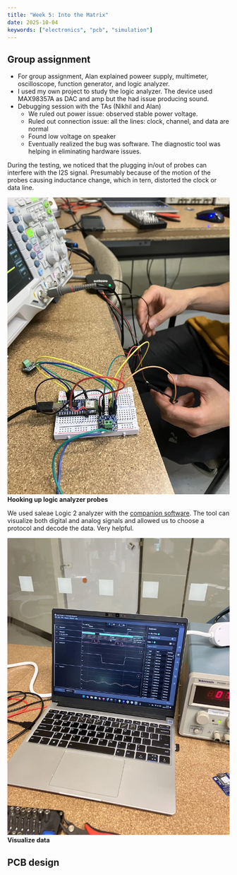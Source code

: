 ```yaml
---
title: "Week 5: Into the Matrix"
date: 2025-10-04
keywords: ["electronics", "pcb", "simulation"]
---
```


## Group assignment

- For group assignment, Alan explained poweer supply, multimeter, oscilloscope, function generator, and logic analyzer.
- I used my own project to study the logic analyzer. The device used MAX98357A as DAC and amp but the had issue producing sound.
- Debugging session with the TAs (Nikhil and Alan)
  - We ruled out power issue: observed stable power voltage.
  - Ruled out connection issue: all the lines: clock, channel, and data are normal
  - Found low voltage on speaker
  - Eventually realized the bug was software. The diagnostic tool was helping in eliminating hardware issues.

During the testing, we noticed that the plugging in/out of probes can interfere with the I2S signal. Presumably because of the motion of the probes causing inductance change, which in tern, distorted the clock or data line.

![Hooking up logic analyzer probes](./media/debug.webp)
**Hooking up logic analyzer probes**

We used saleae Logic 2 analyzer with the [companion software](https://www.saleae.com/pages/downloads?srsltid=AfmBOootFb68Y2L5odb06p_WkZ1gnm-TIDW_Hhu8xv7w9I_agw8oQwBw). The tool can visualize both digital and analog signals and allowed us to choose a protocol and decode the data. Very helpful.

![Visualize data](./media/logic-analyzer.webp)
**Visualize data**

## PCB design
